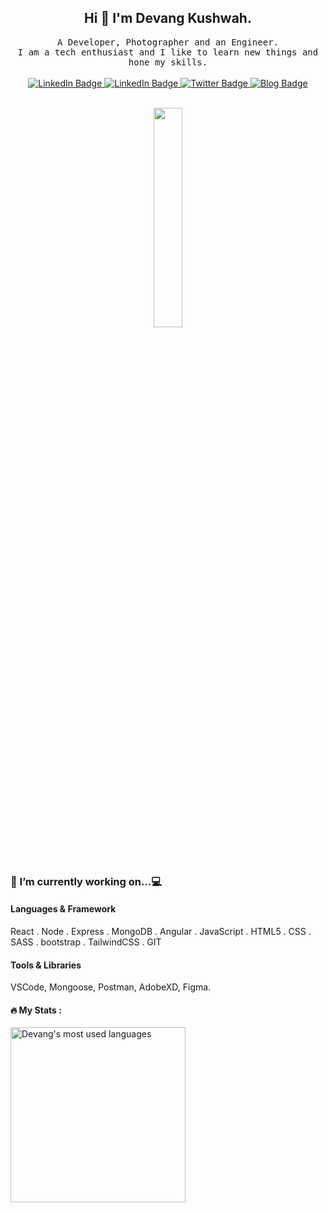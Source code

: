 <!--
**DEVANGKUSHWAH/DEVANGKUSHWAH** is a ✨ _special_ ✨ repository because its `README.md` (this file) appears on your GitHub profile.

Here are some ideas to get you started:

- 🔭 I’m currently working on
- 🌱 I’m currently learning ...
- 👯 I’m looking to collaborate on ...
- 🤔 I’m looking for help with ...
- 💬 Ask me about ...
- 📫 How to reach me: ...
- 😄 Pronouns: ...
- ⚡ Fun fact: ...
https://i.pinimg.com/originals/99/20/a8/9920a890cd16cc72d1546baeff7edfe0.gif
https://1.bp.blogspot.com/-tjA7r2EyLMA/Up1ZHuf4soI/AAAAAAAAASc/uqzbXGsUC6g/s640/elf-walk-cycle.gif
https://cdn.dribbble.com/users/906441/screenshots/6364613/walkcyclevector24_dribbble.gif
https://dribbble.com/shots/15056983-Motion-Secrets
https://cdn.dribbble.com/users/348324/screenshots/7056436/media/c6e6aac894c4b54dbcea472ed156d398.mp4
https://cdn.dribbble.com/users/287797/screenshots/15056983/media/10984afe4ea14297efd0140a7f0d9236.gif
   :wave: Hi there! I am Devang Kushwah.
-->

  <div id="header" align="center">
  <h2> Hi 👋 I'm Devang Kushwah.</h2>
   <samp>
     A  Developer, Photographer and an Engineer. <br> 
   I am a tech enthusiast and I like to learn new things and hone my skills.
  </samp>
  <br>
  <br>
  
  <div id="badges">
    <a href="https://www.linkedin.com/in/devang-kushwah-6535a0175/">
      <img src="https://img.shields.io/badge/LinkedIn-blue?style=for-the-badge&logo=linkedin&logoColor=white" alt="LinkedIn Badge"/>
    </a>
         <a href="https://www.instagram.com/devang._.k30/">
      <img src="https://img.shields.io/badge/Instagram-blue?style=for-the-badge&logo=instagram&logoColor=white" alt="LinkedIn Badge"/>
    </a> 
    <a href="https://twitter.com/DVngKuhwh1">
      <img src="https://img.shields.io/badge/Twitter-blue?style=for-the-badge&logo=twitter&logoColor=white" alt="Twitter Badge"/>
    </a>
    <a href="https://www.devangkushwah.me/">
      <img src="https://img.shields.io/badge/Blog-blue?style=for-the-badge&logo=blogger&logoColor=white" alt="Blog Badge"/>
    </a>
  </div>
</div>
  <br>

 <p align="center">
  <img src="https://cdn.dribbble.com/users/348324/screenshots/9609941/media/684b03c6d4f3ba8a1d57c30319eb4e65.gif" width="30%">
  <br>
  <br>
  <br>


### 🔭 I’m currently working on...💻

#### Languages & Framework

React . Node . Express . MongoDB . Angular . JavaScript . HTML5 . CSS . SASS . bootstrap . TailwindCSS . GIT

#### Tools & Libraries

VSCode, Mongoose, Postman, AdobeXD, Figma.

</p>

  #### :fire: My Stats :
<!-- - [![GitHub Streak](http://github-readme-streak-stats.herokuapp.com?user=devangkushwah&theme=dark&background=000000)](https://git.io/streak-stats) 
 
[![Top Langs](https://github-readme-stats.vercel.app/api/top-langs/?username=sudheerj&layout=compact&theme=light)](https://github.com/sudheerj/github-readme-stats) -->

<a href="https://github.com/DEVANGKUSHWAH">
  <img align="center" src="https://github-readme-stats.vercel.app/api/top-langs/?username=devangkushwah&theme=light&count_private=true&layout=compact" width="280" alt="Devang's most used languages" />
</a>
  
